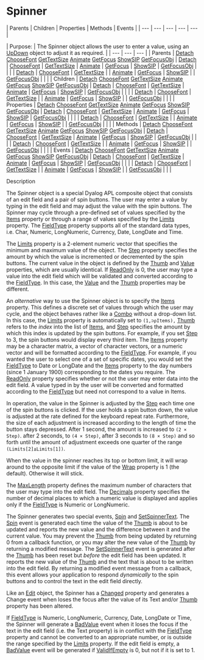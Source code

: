 




<h1 class="heading"><span class="name">Spinner</span></h1>
| Parents | Children | Properties | Methods | Events |
| --- | --- | --- | --- | ---  |

| Purpose: | The Spinner object allows the user to enter a value, using an [UpDown](../a-z/updown.md) object to adjust it as required. |
| --- | --- | ---  |
| Parents | [Detach](../a-z/detach.md) [ChooseFont](../a-z/choosefont.md) [GetTextSize](../a-z/gettextsize.md) [Animate](../a-z/animate.md) [GetFocus](../a-z/getfocus.md) [ShowSIP](../a-z/showsip.md) [GetFocusObj](../a-z/getfocusobj.md) | [Detach](../a-z/detach.md) | [ChooseFont](../a-z/choosefont.md) | [GetTextSize](../a-z/gettextsize.md) | [Animate](../a-z/animate.md) | [GetFocus](../a-z/getfocus.md) | [ShowSIP](../a-z/showsip.md) | [GetFocusObj](../a-z/getfocusobj.md) |  |  |
| [Detach](../a-z/detach.md) | [ChooseFont](../a-z/choosefont.md) | [GetTextSize](../a-z/gettextsize.md) |
| [Animate](../a-z/animate.md) | [GetFocus](../a-z/getfocus.md) | [ShowSIP](../a-z/showsip.md) |
| [GetFocusObj](../a-z/getfocusobj.md) |  |  |
| Children | [Detach](../a-z/detach.md) [ChooseFont](../a-z/choosefont.md) [GetTextSize](../a-z/gettextsize.md) [Animate](../a-z/animate.md) [GetFocus](../a-z/getfocus.md) [ShowSIP](../a-z/showsip.md) [GetFocusObj](../a-z/getfocusobj.md) | [Detach](../a-z/detach.md) | [ChooseFont](../a-z/choosefont.md) | [GetTextSize](../a-z/gettextsize.md) | [Animate](../a-z/animate.md) | [GetFocus](../a-z/getfocus.md) | [ShowSIP](../a-z/showsip.md) | [GetFocusObj](../a-z/getfocusobj.md) |  |  |
| [Detach](../a-z/detach.md) | [ChooseFont](../a-z/choosefont.md) | [GetTextSize](../a-z/gettextsize.md) |
| [Animate](../a-z/animate.md) | [GetFocus](../a-z/getfocus.md) | [ShowSIP](../a-z/showsip.md) |
| [GetFocusObj](../a-z/getfocusobj.md) |  |  |
| Properties | [Detach](../a-z/detach.md) [ChooseFont](../a-z/choosefont.md) [GetTextSize](../a-z/gettextsize.md) [Animate](../a-z/animate.md) [GetFocus](../a-z/getfocus.md) [ShowSIP](../a-z/showsip.md) [GetFocusObj](../a-z/getfocusobj.md) | [Detach](../a-z/detach.md) | [ChooseFont](../a-z/choosefont.md) | [GetTextSize](../a-z/gettextsize.md) | [Animate](../a-z/animate.md) | [GetFocus](../a-z/getfocus.md) | [ShowSIP](../a-z/showsip.md) | [GetFocusObj](../a-z/getfocusobj.md) |  |  |
| [Detach](../a-z/detach.md) | [ChooseFont](../a-z/choosefont.md) | [GetTextSize](../a-z/gettextsize.md) |
| [Animate](../a-z/animate.md) | [GetFocus](../a-z/getfocus.md) | [ShowSIP](../a-z/showsip.md) |
| [GetFocusObj](../a-z/getfocusobj.md) |  |  |
| Methods | [Detach](../a-z/detach.md) [ChooseFont](../a-z/choosefont.md) [GetTextSize](../a-z/gettextsize.md) [Animate](../a-z/animate.md) [GetFocus](../a-z/getfocus.md) [ShowSIP](../a-z/showsip.md) [GetFocusObj](../a-z/getfocusobj.md) | [Detach](../a-z/detach.md) | [ChooseFont](../a-z/choosefont.md) | [GetTextSize](../a-z/gettextsize.md) | [Animate](../a-z/animate.md) | [GetFocus](../a-z/getfocus.md) | [ShowSIP](../a-z/showsip.md) | [GetFocusObj](../a-z/getfocusobj.md) |  |  |
| [Detach](../a-z/detach.md) | [ChooseFont](../a-z/choosefont.md) | [GetTextSize](../a-z/gettextsize.md) |
| [Animate](../a-z/animate.md) | [GetFocus](../a-z/getfocus.md) | [ShowSIP](../a-z/showsip.md) |
| [GetFocusObj](../a-z/getfocusobj.md) |  |  |
| Events | [Detach](../a-z/detach.md) [ChooseFont](../a-z/choosefont.md) [GetTextSize](../a-z/gettextsize.md) [Animate](../a-z/animate.md) [GetFocus](../a-z/getfocus.md) [ShowSIP](../a-z/showsip.md) [GetFocusObj](../a-z/getfocusobj.md) | [Detach](../a-z/detach.md) | [ChooseFont](../a-z/choosefont.md) | [GetTextSize](../a-z/gettextsize.md) | [Animate](../a-z/animate.md) | [GetFocus](../a-z/getfocus.md) | [ShowSIP](../a-z/showsip.md) | [GetFocusObj](../a-z/getfocusobj.md) |  |  |
| [Detach](../a-z/detach.md) | [ChooseFont](../a-z/choosefont.md) | [GetTextSize](../a-z/gettextsize.md) |
| [Animate](../a-z/animate.md) | [GetFocus](../a-z/getfocus.md) | [ShowSIP](../a-z/showsip.md) |
| [GetFocusObj](../a-z/getfocusobj.md) |  |  |


Description


The Spinner object is a special Dyalog APL composite object that consists of an edit field and a pair of spin buttons. The user may enter a value by typing in the edit field and may adjust the value with the spin buttons. The Spinner may cycle through a pre-defined set of values specified by the [Items](../a-z/items.md) property or through a range of values specified by the [Limits](../a-z/limits.md) property. The [FieldType](../a-z/fieldtype.md) property supports all of the standard data types, i.e. Char, Numeric, LongNumeric, Currency, Date, LongDate and Time.



The [Limits](../a-z/limits.md) property is a 2-element numeric vector that specifies the minimum and maximum value of the object. The [Step](../a-z/step.md) property specifies the amount by which the value is incremented or decremented by the spin buttons. The current value in the object is defined by the [Thumb](../a-z/thumb.md) and [Value](../a-z/value.md) properties, which are usually identical. If [ReadOnly](../a-z/readonly.md) is 0, the user may type a value into the edit field which will be validated and converted according to the [FieldType](../a-z/fieldtype.md). In this case, the [Value](../a-z/value.md) and the [Thumb](../a-z/thumb.md) properties may be different.


An *alternative* way to use the Spinner object is to specify the [Items](../a-z/items.md) property. This defines a discrete set of values through which the user may cycle, and the object behaves rather like a [Combo](../a-z/combo.md) without a drop-down list. In this case, the [Limits](../a-z/limits.md) property is automatically set to `(1,⊃⍴Items),` [Thumb](../a-z/thumb.md) refers to the *index* into the list of [Items](../a-z/items.md), and [Step](../a-z/step.md) specifies the amount by which this index is updated by the spin buttons. For example, if you set [Step](../a-z/step.md) to 3, the spin buttons would display every third item. The [Items](../a-z/items.md) property may be a character matrix, a vector of character vectors, or a numeric vector and will be formatted according to the [FieldType](../a-z/fieldtype.md). For example, if you wanted the user to select one of a set of specific dates, you would set the [FieldType](../a-z/fieldtype.md) to Date or LongDate and the [Items](../a-z/items.md) property to the day numbers (since 1 January 1900) corresponding to the dates you require. The [ReadOnly](../a-z/readonly.md) property specifies whether or not the user may enter data into the edit field. A value typed in by the user will be converted and formatted according to the [FieldType](../a-z/fieldtype.md) but need not correspond to a value in Items.


In operation, the value in the Spinner is adjusted by the [Step](../a-z/step.md) each time one of the spin buttons is clicked. If the user holds a spin button down, the value is adjusted at the rate defined for the keyboard repeat rate. Furthermore, the size of each adjustment is increased according to the length of time the button stays depressed. After 1 second, the amount is increased to `(2 × Step)`. after 2 seconds, to `(4 × Step)`, after 3 seconds to `(8 × Step)` and so forth until the  amount of adjustment exceeds one quarter of the range `(Limits[2]⍎Limits[1])`.


When the value in the spinner reaches its top or bottom limit, it will wrap around to the opposite limit if the value of the [Wrap](../a-z/wrap.md) property is 1 (the default). Otherwise it will stick.


The [MaxLength](../a-z/maxlength.md) property defines the maximum number of characters that the user may type into the edit field. The [Decimals](../a-z/decimals.md) property specifies the number of decimal places to which a numeric value is displayed and applies only if the [FieldType](../a-z/fieldtype.md) is Numeric or LongNumeric.


The Spinner generates two special events, [Spin](../a-z/spin.md) and [SetSpinnerText](../a-z/setspinnertext.md). The [Spin](../a-z/spin.md) event is generated each time the value of the [Thumb](../a-z/thumb.md) is about to be updated and reports the new value and the difference between it and the current value. You may prevent the [Thumb](../a-z/thumb.md) from being updated by returning 0 from a callback function, or you may alter the new value of the [Thumb](../a-z/thumb.md) by returning a modified message. The [SetSpinnerText](../a-z/setspinnertext.md) event is generated after the [Thumb](../a-z/thumb.md) has been reset but *before* the edit field has been updated. It reports the new value of the [Thumb](../a-z/thumb.md) and the text that is about to be written into the edit field. By returning a modified event message from a callback, this event allows your application to respond *dynamically* to the spin buttons and to control the text in the edit field directly.


Like an [Edit](../a-z/edit.md) object, the Spinner has a [Changed](../a-z/changed.md) property and generates a Change event when loses the focus after the value of its Text and/or [Thumb](../a-z/thumb.md) property has been altered.


If [FieldType](../a-z/fieldtype.md) is Numeric, LongNumeric, Currency, Date, LongDate or Time, the Spinner will generate a [BadValue](../a-z/badvalue.md) event when it loses the focus if the text in the edit field (i.e. the Text property) is in conflict with the [FieldType](../a-z/fieldtype.md) property and cannot be converted to an appropriate number, or is outside the range specified by the [Limits](../a-z/limits.md) property. If the edit field is empty, a [BadValue](../a-z/badvalue.md) event will be generated if [ValidIfEmpty](../a-z/validifempty.md) is 0, but not if it is set to 1.


